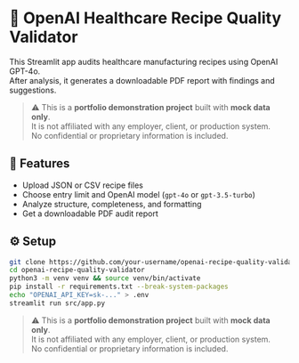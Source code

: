 # 🧪 OpenAI Healthcare Recipe Quality Validator

This Streamlit app audits healthcare manufacturing recipes using OpenAI GPT-4o.  
After analysis, it generates a downloadable PDF report with findings and suggestions.

> ⚠️ This is a **portfolio demonstration project** built with **mock data only**.  
> It is not affiliated with any employer, client, or production system.  
> No confidential or proprietary information is included.

## 🚀 Features

- Upload JSON or CSV recipe files
- Choose entry limit and OpenAI model (`gpt-4o` or `gpt-3.5-turbo`)
- Analyze structure, completeness, and formatting
- Get a downloadable PDF audit report

## ⚙️ Setup

```bash
git clone https://github.com/your-username/openai-recipe-quality-validator.git
cd openai-recipe-quality-validator
python3 -m venv venv && source venv/bin/activate
pip install -r requirements.txt --break-system-packages
echo "OPENAI_API_KEY=sk-..." > .env
streamlit run src/app.py
```

> ⚠️ This is a **portfolio demonstration project** built with **mock data only**.  
> It is not affiliated with any employer, client, or production system.  
> No confidential or proprietary information is included.
